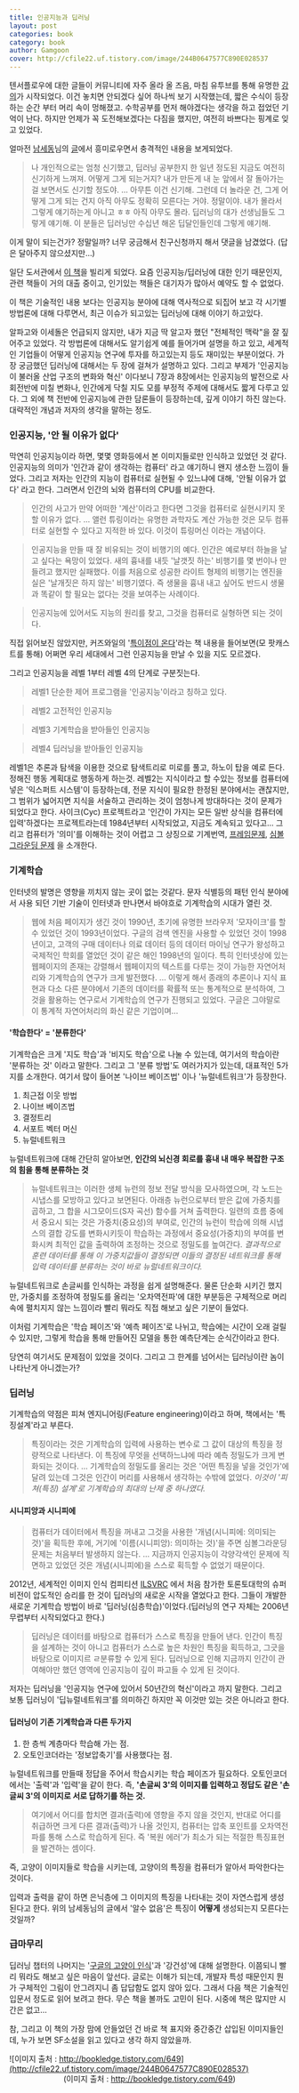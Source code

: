 ```yaml
---
title: 인공지능과 딥러닝
layout: post
categories: book
category: book
author: Gamgoon
cover: http://cfile22.uf.tistory.com/image/244B0647577C890E028537
---
```

텐서플로우에 대한 글들이 커뮤니티에 자주 올라 올 즈음, 마침 유투브를 통해 유명한 [강의](https://www.youtube.com/playlist?list=PLlMkM4tgfjnLSOjrEJN31gZATbcj_MpUm)가 시작되었다. 이건 놓치면 안되겠다 싶어 하나씩 보기 시작했는데, 짧은 수식이 등장하는 순간 부터 머리 속이 멍해졌고. 수학공부를 먼저 해야겠다는 생각을 하고 접었던 기억이 난다. 하지만 언제가 꼭 도전해보겠다는 다짐을 했지만, 여전히 바쁘다는 핑계로 잊고 있었다.

얼마전 [남세동](https://www.facebook.com/dgtgrade)님의 [글](https://www.facebook.com/dgtgrade/posts/1441233922602136)에서 흥미로우면서 충격적인 내용을 보게되었다.

> 나 개인적으로는 엄청 신기했고, 딥러닝 공부한지 한 일년 정도된 지금도 여전히 신기하게 느껴져. 어떻게 그게 되는거지? 내가 만든게 내 눈 앞에서 잘 돌아가는 걸 보면서도 신기할 정도야.
...
> 아무튼 이건 신기해. 그런데 더 놀라운 건, 그게 어떻게 그게 되는 건지 아직 아무도 정확히 모른다는 거야. 정말이야. 내가 몰라서 그렇게 얘기하는게 아니고 ㅎㅎ 아직 아무도 몰라. 딥러닝의 대가 선생님들도 그렇게 얘기해. 이 분들은 딥러닝만 수십년 해온 딥달인들인데 그렇게 얘기해.

이게 말이 되는건가? 정말일까? 너무 궁금해서 친구신청까지 해서 댓글을 남겼었다. (답은 달아주지 않으셨지만...)

일단 도서관에서 [이 책](http://www.aladin.co.kr/shop/wproduct.aspx?ItemId=70864766)을 빌리게 되었다. 요즘 인공지능/딥러닝에 대한 인기 때문인지, 관련 책들이 거의 대출 중이고, 인기있는 책들은 대기자가 많아서 예약도 할 수 없었다.

이 책은 기술적인 내용 보다는 인공지능 분야에 대해 역사적으로 되집어 보고 각 시기별 방법론에 대해 다루면서, 최근 이슈가 되고있는 딥러닝에 대해 이야기 하고있다.

알파고와 이세돌은 언급되지 않지만, 내가 지금 딱 알고자 했던 "전체적인 맥락"을 잘 짚어주고 있었다. 각 방법론에 대해서도 알기쉽게 예를 들어가며 설명을 하고 있고, 세계적인 기업들이 어떻게 인공지능 연구에 투자를 하고있는지 등도 재미있는 부분이었다. 가장 궁금했던 딥러닝에 대해서는 두 장에 걸쳐가 설명하고 있다. 그리고 부제가 '인공지능이 불러올 산업 구조의 변화와 혁신' 이다보니 7장과 8장에서는 인공지능의 발전으로 사회전반에 미칠 변화나, 인간에게 닥칠 지도 모를 부정적 주제에 대해서도 짧게 다루고 있다. 그 외에 책 전반에 인공지능에 관한 담론들이 등장하는데, 깊게 이야기 하진 않는다. 대략적인 개념과 저자의 생각을 말하는 정도.

### 인공지능, '안 될 이유가 없다'
막연히 인공지능이라 하면, 몇몇 영화등에서 본 이미지들로만 인식하고 있었던 것 같다. 인공지능의 의미가 '인간과 같이 생각하는 컴퓨터' 라고 얘기하니 왠지 생소한 느낌이 들었다. 그리고 저자는 인간의 지능이 컴퓨터로 실현될 수 있느냐에 대해, '안될 이유가 없다' 라고 한다. 그러면서 인간의 뇌와 컴퓨터의 CPU를 비교한다.

> 인간의 사고가 만약 어떠한 '계산'이라고 한다면 그것을 컴퓨터로 실현시키지 못할 이유가 없다. ... 앨런 튜링이라는 유명한 과학자도 계산 가능한 것은 모두 컴퓨터로 실현할 수 있다고 지적한 바 있다. 이것이 튜링머신 이라는 개념이다.

> 인공지능을 만들 때 잘 비유되는 것이 비행기의 예다. 인간은 예로부터 하늘을 날고 싶다는 욕망이 있었다. 새의 흉내를 내듯 '날갯짓 하는' 비행기를 몇 번이나 만들려고 했지만 실패했다. 이를 처음으로 성공한 라이트 형제의 비행기는 엔진을 실은 '날개짓은 하지 않는' 비행기였다. 즉 생물을 흉내 내고 싶어도 반드시 생물과 똑같이 할 필요는 없다는 것을 보여주는 사례이다.

> 인공지능에 있어서도 지능의 원리를 찾고, 그것을 컴퓨터로 실형하면 되는 것이다.

직접 읽어보진 않았지만, 커즈와일의 '[특이점이 온다](http://www.aladin.co.kr/shop/wproduct.aspx?ItemId=873309)'라는 책 내용을 들어보면(모 팟캐스트를 통해) 어쩌면 우리 세대에서 그런 인공지능을 만날 수 있을 지도 모르겠다.

그리고 인공지능을 레벨 1부터 레벨 4의 단계로 구분짓는다.

>레벨1 단순한 제어 프로그램을 '인공지능'이라고 칭하고 있다.

>레벨2 고전적인 인공지능

>레벨3 기계학습을 받아들인 인공지능

>레벨4 딥러닝을 받아들인 인공지능

레벨1은 추론과 탐색을 이용한 것으로 탐색트리로 미로를 풀고, 하노이 탑을 예로 든다. 정해진 행동 계획대로 행동하게 하는것. 레벨2는 지식이라고 할 수있는 정보를 컴퓨터에 넣은 '익스퍼트 시스템'이 등장하는데, 전문 지식이 필요한 한정된 분야에서는 괜찮지만, 그 범위가 넓어지면 지식을 서술하고 관리하는 것이 엄청나게 방대하다는 것이 문제가 되었다고 한다. 사이크(Cyc) 프로젝트라고 '인간이 가지는 모든 일반 상식을 컴퓨터에 입력'하겠다는 프로젝트라는데 1984년부터 시작되었고, 지금도 계속되고 있다고... 그리고 컴퓨터가 '의미'를 이해하는 것이 어렵고 그 상징으로 기계번역, [프레임문제](https://ko.wikipedia.org/wiki/%EC%82%AC%EA%B3%A0%EB%B2%94%EC%9C%84_%EB%AC%B8%EC%A0%9C), [심볼그라운딩 문제](https://en.wikipedia.org/wiki/Symbol_grounding_problem) 을 소개한다.

### 기계학습
인터넷의 발명은 영향을 끼치지 않는 곳이 없는 것같다. 문자 식별등의 패턴 인식 분야에서 사용 되던 기반 기술이 인터넷과 만나면서 바야흐로 기계학습의 시대가 열린 것.

>웹에 처음 페이지가 생긴 것이 1990년, 초기에 유명한 브라우저 '모자이크'를 할 수 있었던 것이 1993년이었다. 구글의 검색 엔진을 사용할 수 있었던 것이 1998년이고, 고객의 구매 데이터나 의료 데이터 등의 데이터 마이닝 연구가 왕성하고 국제적인 학회를 열었던 것이 같은 해인 1998년의 일이다. 특히 인터넷상에 있는 웹페이지의 존재는 강렬해서 웹페이지의 텍스트를 다루는 것이 가능한 자연어처리와 기계학습의 연구가 크게 발전했다.
...
> 이렇게 해서 종래의 추론이나 지식 표현과 다소 다른 분야에서 기존의 데이터를 확률적 또는 통계적으로 분석하여, 그것을 활용하는 연구로서 기계학습의 연구가 진행되고 있었다. 구글은 그야말로 이 통계적 자연어처리의 화신 같은 기업이며...

#### '학습한다' = '분류한다'
기계학습은 크게 '지도 학습'과 '비지도 학습'으로 나눌 수 있는데, 여기서의 학습이란 '분류하는 것' 이라고 말한다. 그리고 그 '분류 방법'도 여러가지가 있는데, 대표적인 5가지를 소개한다. 여기서 많이 들어본 '나이브 베이즈법' 이나 '뉴럴네트워크'가 등장한다.

1. 최근접 이웃 방법
2. 나이브 베이즈법
3. 결정트리
4. 서포트 벡터 머신
5. 뉴럴네트워크

뉴럴네트워크에 대해 간단히 알아보면, **인간의 뇌신경 회로를 흉내 내 매우 복잡한 구조의 힘을 통해 분류하는 것**
>뉴럴네트워크는 이러한 생체 뉴런의 정보 전달 방식을 모사하였으며, 각 노드는 시냅스를 모방하고 있다고 보면된다. 아래층 뉴런으로부터 받은 값에 가중치를 곱하고, 그 합을 시그모이드(S자 곡선) 함수를 거쳐 출력한다.
>일련의 흐름 중에서 중요시 되는 것은 가중치(중요성)의 부여로, 인간의 뉴런이 학습에 의해 시냅스의 결합 강도를 변화시키듯이 학습하는 과정에서 중요성(가중치)의 부여를 변화시켜 최적인 값을 출력하여 조정하는 것으로 정밀도를 높여간다. *결과적으로 훈련 데이터를 통해 이 가중치값들이 결정되면 이들의 결정된 네트워크를 통해 입력 데이터를 분류하는 것이 바로 뉴럴네트워크이다.*

뉴럴네트워크로 손글씨를 인식하는 과정을 쉽게 설명해준다. 물론 단순화 시키긴 했지만, 가중치를 조정하여 정밀도를 올리는 '오차역전파'에 대한 부분등은 구체적으로 머리속에 펼치지지 않는 느낌이라 빨리 뭐라도 직접 해보고 싶은 기분이 들었다.

이처럼 기계학습은 '학습 페이즈'와 '예측 페이즈'로 나뉘고, 학습에는 시간이 오래 걸릴 수 있지만, 그렇게 학습을 통해 만들어진 모델을 통한 예측단계는 순식간이라고 한다.

당연히 여기서도 문제점이 있었을 것이다. 그리고 그 한계를 넘어서는 딥러닝이란 놈이 나타난게 아니겠는가?

### 딥러닝
기계학습의 약점은 피쳐 엔지니어링(Feature engineering)이라고 하며, 책에서는 '특징설계'라고 부른다.

> 특징이라는 것은 기계학습의 입력에 사용하는 변수로 그 값이 대상의 특징을 정량적으로 나타낸다. 이 특징에 무엇을 선택하느냐에 따라 예측 정밀도가 크게 변화되는 것이다.
...
> 기계학습의 정밀도를 올리는 것은 '어떤 특징을 넣을 것인가'에 달려 있는데 그것은 인간이 머리를 사용해서 생각하는 수밖에 없었다. *이것이 '피쳐(특징) 설계'로 기계학습의 최대의 난제 중 하나였다.*

#### 시니피앙과 시니피에
> 컴퓨터가 데이터에서 특징을 꺼내고 그것을 사용한 '개념(시니피에: 의미되는 것)'을 획득한 후에, 거기에 '이름(시니피앙): 의미하는 것)'을 주면 심볼그라운딩 문제는 처음부터 발생하지 않는다.
> ...
> 지금까지 인공지능이 각양각색인 문제에 직면하고 있었던 것은 개념(시니피에)을 스스로 획득할 수 없었기 때문이다.

2012년, 세계적인 이미지 인식 컴피티션 [ILSVRC](http://www.image-net.org/challenges/LSVRC/) 에서 처음 참가한 토론토대학의 슈퍼비전이 압도적인 승리를 한 것이 딥러닝의 새로운 시작을 열었다고 한다. 그들이 개발한 새로운 기계학습 방법이 바로 '딥러닝(심층학습)'이었다.(딥러닝의 연구 자체는 2006년 무렵부터 시작되었다고 한다.)

> 딥러닝은 데이터를 바탕으로 컴퓨터가 스스로 특징을 만들어 낸다. 인간이 특징을 설계하는 것이 아니고 컴퓨터가 스스로 높은 차원인 특징을 획득하고, 그긋을 바탕으로 이미지르 ㄹ분류할 수 있게 된다. 딥러닝으로 인해 지금까지 인간이 관여해야만 했던 영역에 인공지능이 깊이 파고들 수 있게 된 것이다.

저자는 딥러닝을 '인공지능 연구에 있어서 50년간의 혁신'이라고 까지 말한다. 그리고 보통 딥러닝이 '딥뉴럴네트워크'를 의미하긴 하지만 꼭 이것만 있는 것은 아니라고 한다.

#### 딥러닝이 기존 기계학습과 다른 두가지
1. 한 층씩 계층마다 학습해 가는 점.
2. 오토인코더라는 '정보압축기'를 사용했다는 점.

뉴럴네트워크를 만들때 정답을 주어서 학습시키는 학습 페이즈가 필요하다. 오토인코더에서는 '출력'과 '입력'을 같이 한다. 즉, **'손글씨 3'의 이미지를 입력하고 정답도 같은 '손글씨 3'의 이미지로 서로 답하기를 하는 것.**

> 여기에서 어디를 합치면 결과(출력)에 영향을 주지 않을 것인지, 반대로 어디를 취급하면 크게 다른 결과(출력)가 나올 것인지, 컴퓨터는 압축 포인트를 오차역전파를 통해 스스로 학습하게 된다. 즉 '복원 에러'가 최소가 되는 적절한 특징표현을 발견하는 셈이다.

즉, 고양이 이미지들로 학습을 시키는데, 고양이의 특징을 컴퓨터가 알아서 파악한다는 것이다.

입력과 출력을 같이 하면 은닉층에 그 이미지의 특징을 나타내는 것이 자연스럽게 생성된다고 한다. 위의 남세동님의 글에서 '알수 없음'은 특징이 **어떻게** 생성되는지 모른다는 것일까?

### 급마무리
딥러닝 챕터의 나머지는 '[구글의 고양이 인식](https://googleblog.blogspot.kr/2012/06/using-large-scale-brain-simulations-for.html)'과 '강건성'에 대해 설명한다. 이쯤되니 빨리 뭐라도 해보고 싶은 마음이 앞선다. 글로는 이해가 되는데, 개발자 특성 때문인지 뭔가 구체적인 그림이 안그려지니 좀 답답함도 없지 않아 있다. 그래서 다음 책은 기술적인 입문서 정도로 읽어 보려고 한다. 무슨 책을 볼까도 고민이 된다. 시중에 책은 많지만 시간은 없고...

참, 그리고 이 책의 가장 맘에 안들었던 건 바로 책 표지와 중간중간 삽입된 이미지들인데, 누가 보면 SF소설을 읽고 있다고 생각 하지 않았을까.

![이미지 출처 : http://bookledge.tistory.com/649](http://cfile22.uf.tistory.com/image/244B0647577C890E028537)
<p style="text-align: center; margin-top:-15px;">(이미지 출처 : <a href="http://bookledge.tistory.com/649">http://bookledge.tistory.com/649</a>)</p>
